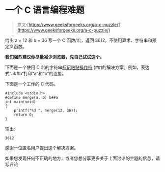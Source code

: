 # 一个 C 语言编程难题

> 原文:[https://www.geeksforgeeks.org/a-c-puzzle/](https://www.geeksforgeeks.org/a-c-puzzle/)

给出 a = 12 和 b = 36 写一个 C 函数/宏，返回 3612，不使用算术、字符串和预定义函数。

**我们强烈建议你尽量减少浏览器，先自己试试这个。**

下面是一个使用 C 宏的字符串[标记粘贴操作符](https://www.geeksforgeeks.org/interesting-facts-preprocessors-c/) (##)的解决方案。例如，表达式“a##b”打印“a”和“b”的连接。

下面是一个工作的 C 代码。

```
#include <stdio.h>
#define merge(a, b) b##a
int main(void)
{
    printf("%d ", merge(12, 36));
    return 0;
}
```

输出:

```
3612
```

感谢一位匿名用户提出这个解决方案。

如果您发现任何不正确的地方，或者您想分享更多关于上面讨论的主题的信息，请写评论